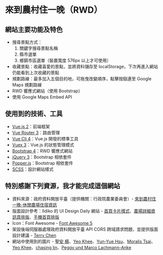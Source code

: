 # 來到農村住一晚（RWD）


## 網站主要功能及特色
* 搜尋景點方式：
  1. 關鍵字搜尋景點名稱
  2. 縣市選單
  3. 鄉鎮市區選單（裝置寬度 576px 以上才可使用）
* 收藏景點：收藏喜愛的景點，並將資料儲存至 localStorage，下次再進入網站仍能看到上次收藏的景點
* 規劃路線：最多加入五個目的地，可拖曳改變順序，點擊按鈕連至 Google Maps 規劃路線
* RWD 響應式網站（使用 Bootstrap）
* 使用 Google Maps Embed API


## 使用到的技術、工具
* [Vue.js 2](https://cn.vuejs.org/ "Vue.js 2")：前端框架
* [Vue Router 3](https://router.vuejs.org/zh/ "Vue Router 3")：路由管理
* [Vue Cli 4](https://cli.vuejs.org/zh/ "Vue Cli 4")：Vue.js 開發的標準工具
* [Vuex 3](https://cli.vuejs.org/zh/ "Vuex 3")：Vue.js 的狀態管理模式
* [Bootstrap 4](https://getbootstrap.com/ "Bootstrap 4")：RWD 響應式網站
* [jQuery 3](https://jquery.com/ "jQuery 3")：Bootstrap 相依套件
* [Popper.js](https://popper.js.org/ "Popper.js")：Bootstrap 相依套件
* [SCSS](https://sass-lang.com/ "SCSS")：設計網站樣式


## 特別感謝下列資源，我才能完成這個網站
* 資料來源：政府資料開放平臺（提供機關：行政院農業委員會）- [來到農村住一晚-休閒農場住宿資訊](https://data.gov.tw/dataset/6413 "來到農村住一晚-休閒農場住宿資訊")
* 版面設計參考：Ildiko 的 UI Design Daily 網站 - [首頁卡片樣式](https://www.uidesigndaily.com/posts/sketch-stock-photos-page-website-mockup-list-image-day-1132 "Stock Photos Page")、[農場詳細資訊頁排版](https://www.uidesigndaily.com/posts/sketch-website-section-day-1228 "Website Section")、[手機首頁排版](https://www.uidesigndaily.com/posts/xd-gallery-mobile-day-284 "Gallery")
* Icon：Font Awesome - [Font Awesome 5](https://fontawesome.com/ "Font Awesome 5")
* 架設後端伺服器處理政府資料開放平臺 API CORS 跨域請求問題，並提供版面設計建議 - [Terry Chen](https://github.com/terry90918 "Terry Chen")
* 網站中使用到的圖片 - [聖安 楊](https://unsplash.com/photos/qFbCt0DpfnY "Photo by 聖安 楊 on Unsplash")、[Yeo Khee](https://unsplash.com/photos/vcwI8Rnj2Mw "Photo by Yeo Khee on Unsplash")、[Yun-Yue Hsu](https://unsplash.com/photos/039jK2RA-gg "Photo by Yun-Yue Hsu on Unsplash")、[Moralis Tsai](https://unsplash.com/photos/T4RhoFLmVV0 "Photo by Moralis Tsai on Unsplash")、[Yeo Khee](https://unsplash.com/photos/aCnoiBVW99s "Photo by Yeo Khee on Unsplash")、[chasing lin](https://unsplash.com/photos/0JoFp8P8w_A "Photo by chasing lin on Unsplash")、[Peggy und Marco Lachmann-Anke](https://pixabay.com/zh/illustrations/magnifying-glass-search-to-find-1019870/ "Photo by Peggy und Marco Lachmann-Anke on Pixabay")
